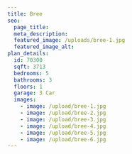 ```yaml
---
title: Bree
seo:
  page_title:
  meta_description:
  featured_image: /uploads/bree-1.jpg
  featured_image_alt:
plan_details:
  id: 70300
  sqft: 3713
  bedrooms: 5
  bathrooms: 3
  floors: 1
  garage: 3 Car
  images:
    - image: /upload/bree-1.jpg
    - image: /upload/bree-2.jpg
    - image: /upload/bree-3.jpg
    - image: /upload/bree-4.jpg
    - image: /upload/bree-5.jpg
    - image: /upload/bree-6.jpg
---
```

